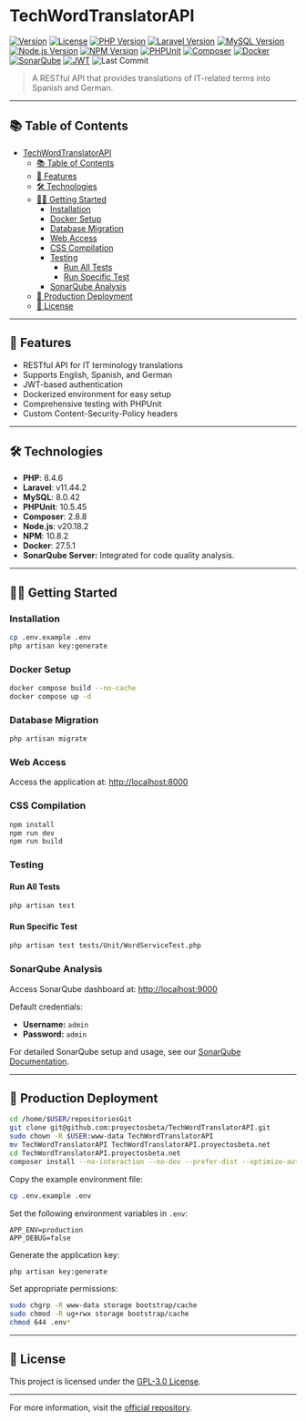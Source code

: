 # TechWordTranslatorAPI

[![Version](https://img.shields.io/badge/Version-1-blue.svg)](https://github.com/proyectosbeta/TechWordTranslatorAPI)
[![License](https://img.shields.io/badge/license-GPL%20v3-blue.svg)](LICENSE)
[![PHP Version](https://img.shields.io/badge/PHP-8.4.6-blue.svg)](https://www.php.net/)
[![Laravel Version](https://img.shields.io/badge/Laravel-11.44.2-green.svg)](https://laravel.com/)
[![MySQL Version](https://img.shields.io/badge/MySQL-8.0.42-orange.svg?logo=mysql&logoColor=white)](https://www.mysql.com/)
[![Node.js Version](https://img.shields.io/badge/Node.js-v20.18.2-green.svg?logo=node.js&logoColor=white)](https://nodejs.org/)
[![NPM Version](https://img.shields.io/badge/NPM-10.8.2-red.svg?logo=npm&logoColor=white)](https://www.npmjs.com/)
[![PHPUnit](https://img.shields.io/badge/PHPUnit-10.5.45-blue?logo=php&logoColor=white)](https://phpunit.de/)
[![Composer](https://img.shields.io/badge/Composer-2.8.8-885630?logo=composer&logoColor=white)](https://getcomposer.org/)
[![Docker](https://img.shields.io/badge/docker-ready-blue?logo=docker)](https://www.docker.com/)
[![SonarQube](https://img.shields.io/badge/SonarQube-Latest-orange?logo=sonarqube)](http://localhost:9000)
[![JWT](https://img.shields.io/badge/JWT-Authentication-000000?logo=jsonwebtokens&logoColor=white)](https://jwt.io/)
![Last Commit](https://img.shields.io/github/last-commit/proyectosbeta/TechWordTranslatorAPI?logo=git&logoColor=white)

> A RESTful API that provides translations of IT-related terms into Spanish and German.

---

## 📚 Table of Contents

- [TechWordTranslatorAPI](#techwordtranslatorapi)
  - [📚 Table of Contents](#-table-of-contents)
  - [🚀 Features](#-features)
  - [🛠️ Technologies](#️-technologies)
  - [🧑‍💻 Getting Started](#-getting-started)
    - [Installation](#installation)
    - [Docker Setup](#docker-setup)
    - [Database Migration](#database-migration)
    - [Web Access](#web-access)
    - [CSS Compilation](#css-compilation)
    - [Testing](#testing)
      - [Run All Tests](#run-all-tests)
      - [Run Specific Test](#run-specific-test)
    - [SonarQube Analysis](#sonarqube-analysis)
  - [🚀 Production Deployment](#-production-deployment)
  - [📄 License](#-license)

---

## 🚀 Features

- RESTful API for IT terminology translations
- Supports English, Spanish, and German
- JWT-based authentication
- Dockerized environment for easy setup
- Comprehensive testing with PHPUnit
- Custom Content-Security-Policy headers

---

## 🛠️ Technologies

- **PHP**: 8.4.6
- **Laravel**: v11.44.2
- **MySQL**: 8.0.42
- **PHPUnit**: 10.5.45
- **Composer**: 2.8.8
- **Node.js**: v20.18.2
- **NPM**: 10.8.2
- **Docker**: 27.5.1
- **SonarQube Server:** Integrated for code quality analysis.

---

## 🧑‍💻 Getting Started

### Installation

```bash
cp .env.example .env
php artisan key:generate
```

### Docker Setup

```bash
docker compose build --no-cache
docker compose up -d
```

### Database Migration

```bash
php artisan migrate
```

### Web Access

Access the application at: [http://localhost:8000](http://localhost:8000)

### CSS Compilation

```bash
npm install
npm run dev
npm run build
```

### Testing

#### Run All Tests

```bash
php artisan test
```

#### Run Specific Test

```bash
php artisan test tests/Unit/WordServiceTest.php
```

### SonarQube Analysis

Access SonarQube dashboard at: [http://localhost:9000](http://localhost:9000)

Default credentials:
- **Username:** `admin`
- **Password:** `admin`

For detailed SonarQube setup and usage, see our [SonarQube Documentation](docs/development/sonarqube.md).

---

## 🚀 Production Deployment

```bash
cd /home/$USER/repositoriosGit
git clone git@github.com:proyectosbeta/TechWordTranslatorAPI.git
sudo chown -R $USER:www-data TechWordTranslatorAPI
mv TechWordTranslatorAPI TechWordTranslatorAPI.proyectosbeta.net
cd TechWordTranslatorAPI.proyectosbeta.net
composer install --no-interaction --no-dev --prefer-dist --optimize-autoloader
```

Copy the example environment file:

```bash
cp .env.example .env
```

Set the following environment variables in `.env`:

```
APP_ENV=production
APP_DEBUG=false
```

Generate the application key:

```bash
php artisan key:generate
```

Set appropriate permissions:

```bash
sudo chgrp -R www-data storage bootstrap/cache
sudo chmod -R ug+rwx storage bootstrap/cache
chmod 644 .env*
```

---

## 📄 License

This project is licensed under the [GPL-3.0 License](LICENSE).

---

For more information, visit the [official repository](https://github.com/proyectosbeta/TechWordTranslatorAPI/tree/refactor/code).